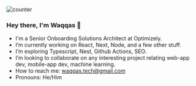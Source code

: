 ![counter](https://enjt0ljskv4f2tu.m.pipedream.net)

### Hey there, I'm Waqqas 👋

- I'm a Senior Onboarding Solutions Architect at Optimizely.
- I’m currently working on React, Next, Node, and a few other stuff.
- I’m exploring Typescript, Nest, Github Actions, SEO.
- I’m looking to collaborate on any interesting project relating web-app dev, mobile-app dev, machine learning.
- How to reach me: waqqas.tech@gmail.com
- Pronouns: He/Him
